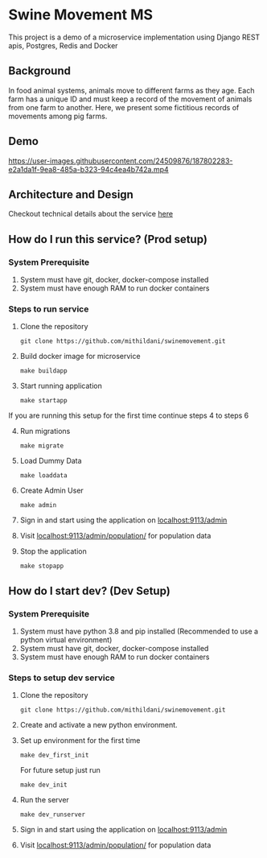 # Swine Movement MS #
This project is a demo of a microservice implementation using Django REST apis, Postgres, Redis and Docker

## Background ##
In food animal systems, animals move to different farms as they age. Each farm has a unique ID and must keep a record of the movement of animals from one farm to another. Here, we present some fictitious records of movements among pig farms.

## Demo ##
https://user-images.githubusercontent.com/24509876/187802283-e2a1da1f-9ea8-485a-b323-94c4ea4b742a.mp4

## Architecture and Design ##
Checkout technical details about the service [here](./app/README.md)

## How do I run this service? (Prod setup) ##
### System Prerequisite ###
1. System must have git, docker, docker-compose installed 
2. System must have enough RAM to run docker containers

### Steps to run service ### 
1. Clone the repository
   ```shell
   git clone https://github.com/mithildani/swinemovement.git
   ```
2. Build docker image for microservice
   ```shell
   make buildapp
   ```
3. Start running application
   ```shell
   make startapp 
   ```

If you are running this setup for the first time continue steps 4 to steps 6 <br />

4. Run migrations
   ```shell
   make migrate
   ```

5. Load Dummy Data
   ```shell
   make loaddata
   ```

6. Create Admin User
   ```shell
   make admin
   ```

7. Sign in and start using the application on [localhost:9113/admin](localhost:9113/admin)
8. Visit [localhost:9113/admin/population/](localhost:9113/admin/population/) for population data
9. Stop the application
   ```shell
   make stopapp
   ```


## How do I start dev? (Dev Setup) ##
### System Prerequisite ###
1. System must have python 3.8 and pip installed (Recommended to use a python virtual environment)
2. System must have git, docker, docker-compose installed 
3. System must have enough RAM to run docker containers

### Steps to setup dev service ###

1. Clone the repository
    ```shell
    git clone https://github.com/mithildani/swinemovement.git
    ```

2. Create and activate a new python environment. 
3. Set up environment for the first time
    ```shell
    make dev_first_init
    ```
   For future setup just run
    ```shell
    make dev_init
    ```
   
4. Run the server
    ```shell
    make dev_runserver
    ```
5. Sign in and start using the application on [localhost:9113/admin](localhost:9113/admin)
6. Visit [localhost:9113/admin/population/](localhost:9113/admin/population/) for population data
